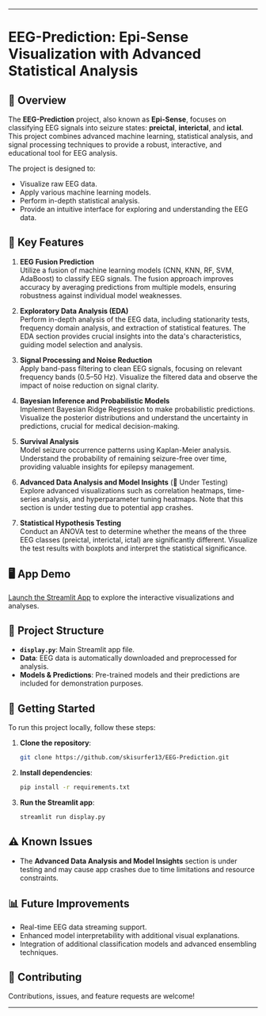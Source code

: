 
---

# EEG-Prediction: Epi-Sense Visualization with Advanced Statistical Analysis

## 🧠 Overview

The **EEG-Prediction** project, also known as **Epi-Sense**, focuses on classifying EEG signals into seizure states: **preictal**, **interictal**, and **ictal**. This project combines advanced machine learning, statistical analysis, and signal processing techniques to provide a robust, interactive, and educational tool for EEG analysis.

The project is designed to:
- Visualize raw EEG data.
- Apply various machine learning models.
- Perform in-depth statistical analysis.
- Provide an intuitive interface for exploring and understanding the EEG data.

## 🎯 Key Features

1. **EEG Fusion Prediction**  
   Utilize a fusion of machine learning models (CNN, KNN, RF, SVM, AdaBoost) to classify EEG signals. The fusion approach improves accuracy by averaging predictions from multiple models, ensuring robustness against individual model weaknesses.

2. **Exploratory Data Analysis (EDA)**  
   Perform in-depth analysis of the EEG data, including stationarity tests, frequency domain analysis, and extraction of statistical features. The EDA section provides crucial insights into the data's characteristics, guiding model selection and analysis.

3. **Signal Processing and Noise Reduction**  
   Apply band-pass filtering to clean EEG signals, focusing on relevant frequency bands (0.5–50 Hz). Visualize the filtered data and observe the impact of noise reduction on signal clarity.

4. **Bayesian Inference and Probabilistic Models**  
   Implement Bayesian Ridge Regression to make probabilistic predictions. Visualize the posterior distributions and understand the uncertainty in predictions, crucial for medical decision-making.

5. **Survival Analysis**  
   Model seizure occurrence patterns using Kaplan-Meier analysis. Understand the probability of remaining seizure-free over time, providing valuable insights for epilepsy management.

6. **Advanced Data Analysis and Model Insights** (🚧 Under Testing)  
   Explore advanced visualizations such as correlation heatmaps, time-series analysis, and hyperparameter tuning heatmaps. Note that this section is under testing due to potential app crashes.

7. **Statistical Hypothesis Testing**  
   Conduct an ANOVA test to determine whether the means of the three EEG classes (preictal, interictal, ictal) are significantly different. Visualize the test results with boxplots and interpret the statistical significance.

## 🖥️ App Demo

[Launch the Streamlit App](https://eeg-prediction-nnzmjq3bpqkxwbr8zt7unt.streamlit.app/) to explore the interactive visualizations and analyses.

## 📝 Project Structure

- **`display.py`**: Main Streamlit app file.
- **Data**: EEG data is automatically downloaded and preprocessed for analysis.
- **Models & Predictions**: Pre-trained models and their predictions are included for demonstration purposes.

## 🚀 Getting Started

To run this project locally, follow these steps:

1. **Clone the repository**:
    ```bash
    git clone https://github.com/skisurfer13/EEG-Prediction.git
    ```
2. **Install dependencies**:
    ```bash
    pip install -r requirements.txt
    ```
3. **Run the Streamlit app**:
    ```bash
    streamlit run display.py
    ```

## ⚠️ Known Issues

- The **Advanced Data Analysis and Model Insights** section is under testing and may cause app crashes due to time limitations and resource constraints.

## 📊 Future Improvements

- Real-time EEG data streaming support.
- Enhanced model interpretability with additional visual explanations.
- Integration of additional classification models and advanced ensembling techniques.

## 🤝 Contributing

Contributions, issues, and feature requests are welcome! 

---

